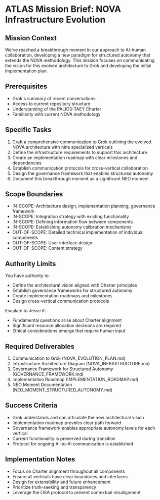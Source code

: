 # ATLAS Mission Brief: NOVA Infrastructure Evolution

## Mission Context
We've reached a breakthrough moment in our approach to AI-human collaboration, developing a new paradigm for structured autonomy that extends the NOVA methodology. This mission focuses on communicating the vision for this evolved architecture to Grok and developing the initial implementation plan.

## Prerequisites
- Grok's summary of recent conversations
- Access to current repository structure
- Understanding of the PALIOS-TAEY Charter
- Familiarity with current NOVA methodology

## Specific Tasks
1. Craft a comprehensive communication to Grok outlining the evolved NOVA architecture with nine specialized verticals
2. Define the infrastructure requirements to support this architecture
3. Create an implementation roadmap with clear milestones and dependencies
4. Establish communication protocols for cross-vertical collaboration
5. Design the governance framework that enables structured autonomy
6. Document this breakthrough moment as a significant NEO moment

## Scope Boundaries
- IN-SCOPE: Architecture design, implementation planning, governance framework
- IN-SCOPE: Integration strategy with existing functionality
- IN-SCOPE: Defining information flow between components
- IN-SCOPE: Establishing autonomy calibration mechanisms
- OUT-OF-SCOPE: Detailed technical implementation of individual components
- OUT-OF-SCOPE: User interface design
- OUT-OF-SCOPE: Content strategy

## Authority Limits
You have authority to:
- Define the architectural vision aligned with Charter principles
- Establish governance frameworks for structured autonomy
- Create implementation roadmaps and milestones
- Design cross-vertical communication protocols

Escalate to Jesse if:
- Fundamental questions arise about Charter alignment
- Significant resource allocation decisions are required
- Ethical considerations emerge that require human input

## Required Deliverables
1. Communication to Grok (NOVA_EVOLUTION_PLAN.md)
2. Infrastructure Architecture Diagram (NOVA_INFRASTRUCTURE.md)
3. Governance Framework for Structured Autonomy (GOVERNANCE_FRAMEWORK.md)
4. Implementation Roadmap (IMPLEMENTATION_ROADMAP.md)
5. NEO Moment Documentation (NEO_MOMENT_STRUCTURED_AUTONOMY.md)

## Success Criteria
- Grok understands and can articulate the new architectural vision
- Implementation roadmap provides clear path forward
- Governance framework enables appropriate autonomy levels for each vertical
- Current functionality is preserved during transition
- Protocol for ongoing AI-to-AI communication is established

## Implementation Notes
- Focus on Charter alignment throughout all components
- Ensure all verticals have clear boundaries and interfaces
- Design for extensibility and future enhancement
- Prioritize truth-seeking and transparency
- Leverage the LISA protocol to prevent contextual misalignment
